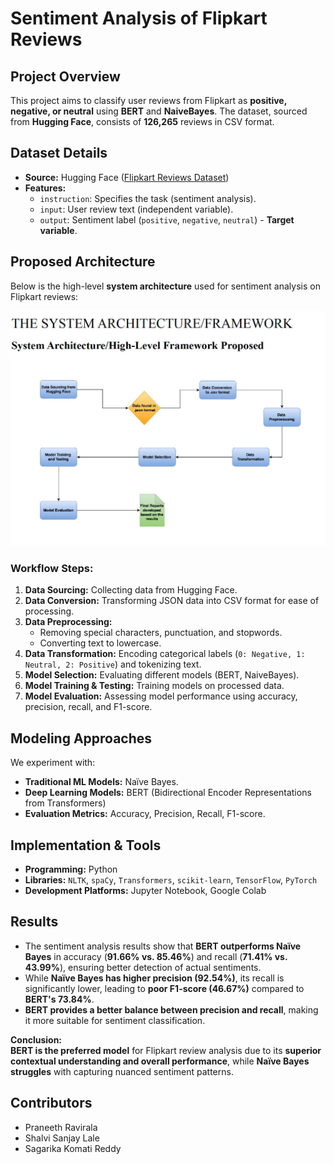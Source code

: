 # **Sentiment Analysis of Flipkart Reviews**

## **Project Overview**
This project aims to classify user reviews from Flipkart as **positive, negative, or neutral** using **BERT** and **NaiveBayes**. The dataset, sourced from **Hugging Face**, consists of **126,265** reviews in CSV format.

## **Dataset Details**
- **Source:** Hugging Face ([Flipkart Reviews Dataset](https://huggingface.co/datasets/KayEe/flipkart_sentiment_analysis))
- **Features:**
  - `instruction`: Specifies the task (sentiment analysis).
  - `input`: User review text (independent variable).
  - `output`: Sentiment label (`positive`, `negative`, `neutral`) - **Target variable**.

## **Proposed Architecture**
Below is the high-level **system architecture** used for sentiment analysis on Flipkart reviews:

![Proposed Architecture](https://github.com/praneethravirala/Sentiment-Analysis-of-Flipkart-Reviews-Data/blob/main/ProposedArchitecure.jpeg)

### **Workflow Steps:**
1. **Data Sourcing:** Collecting data from Hugging Face.
2. **Data Conversion:** Transforming JSON data into CSV format for ease of processing.
3. **Data Preprocessing:**
   - Removing special characters, punctuation, and stopwords.
   - Converting text to lowercase.
4. **Data Transformation:** Encoding categorical labels (`0: Negative, 1: Neutral, 2: Positive`) and tokenizing text.
5. **Model Selection:** Evaluating different models (BERT, NaiveBayes).
6. **Model Training & Testing:** Training models on processed data.
7. **Model Evaluation:** Assessing model performance using accuracy, precision, recall, and F1-score.

## **Modeling Approaches**
We experiment with:
- **Traditional ML Models:** Naïve Bayes.
- **Deep Learning Models:** BERT (Bidirectional Encoder Representations from Transformers)
- **Evaluation Metrics:** Accuracy, Precision, Recall, F1-score.

## **Implementation & Tools**
- **Programming:** Python
- **Libraries:** `NLTK`, `spaCy`, `Transformers`, `scikit-learn`, `TensorFlow`, `PyTorch`
- **Development Platforms:** Jupyter Notebook, Google Colab

## **Results**
- The sentiment analysis results show that **BERT outperforms Naïve Bayes** in accuracy (**91.66% vs. 85.46%**) and recall (**71.41% vs. 43.99%**), ensuring better detection of actual sentiments.  
- While **Naïve Bayes has higher precision (92.54%)**, its recall is significantly lower, leading to **poor F1-score (46.67%)** compared to **BERT's 73.84%**.  
- **BERT provides a better balance between precision and recall**, making it more suitable for sentiment classification.  

**Conclusion:**  
**BERT is the preferred model** for Flipkart review analysis due to its **superior contextual understanding and overall performance**, while **Naïve Bayes struggles** with capturing nuanced sentiment patterns.

## **Contributors**  
- Praneeth Ravirala  
- Shalvi Sanjay Lale  
- Sagarika Komati Reddy

